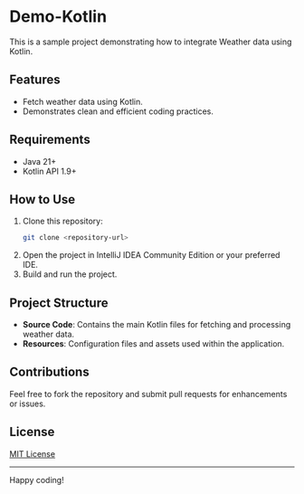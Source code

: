 # Demo-Kotlin

This is a sample project demonstrating how to integrate Weather data using Kotlin.

## Features
- Fetch weather data using Kotlin.
- Demonstrates clean and efficient coding practices.

## Requirements
- Java 21+
- Kotlin API 1.9+

## How to Use
1. Clone this repository:
   ```bash
   git clone <repository-url>
   ```
2. Open the project in IntelliJ IDEA Community Edition or your preferred IDE.
3. Build and run the project.

## Project Structure
- **Source Code**: Contains the main Kotlin files for fetching and processing weather data.
- **Resources**: Configuration files and assets used within the application.

## Contributions
Feel free to fork the repository and submit pull requests for enhancements or issues.

## License
[MIT License](LICENSE)

---

Happy coding!